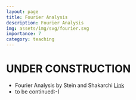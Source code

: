 ```yaml
---
layout: page
title: Fourier Analysis
description: Fourier Analysis
img: assets/img/svg/fourier.svg
importance: 7
category: teaching
---
```


# UNDER CONSTRUCTION

- Fourier Analysis by Stein and Shakarchi [Link](https://press.princeton.edu/books/hardcover/9780691113845/fourier-analysis)
- to be continued:-)



